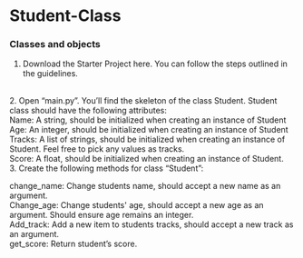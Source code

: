 # Student-Class
### Classes and objects
1.  Download the Starter Project here. You can follow the steps outlined in the guidelines.
<br>
2.  Open “main.py”. You’ll find the skeleton of the class Student. Student class should have the following attributes:
<br>
 Name: A string, should be initialized when creating an instance of Student
 <br>
 Age: An integer, should be initialized when creating an instance of Student
 <br>
 Tracks: A list of strings, should be initialized when creating an instance of Student. Feel free to pick any values as tracks.
<br>
 Score: A float, should be initialized when creating an instance of Student.    
 <br>
3.  Create the following methods for class “Student”:
<br>

 change_name: Change students name, should accept a new name as an argument.
<br>
 Change_age: Change students' age, should accept a new age as an argument. Should ensure age remains an integer.
<br>
 Add_track: Add a new item to students tracks, should accept a new track as an argument.
<br>
 get_score: Return student’s score.
